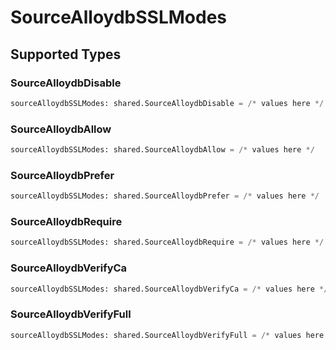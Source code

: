 # SourceAlloydbSSLModes


## Supported Types

### SourceAlloydbDisable

```python
sourceAlloydbSSLModes: shared.SourceAlloydbDisable = /* values here */
```

### SourceAlloydbAllow

```python
sourceAlloydbSSLModes: shared.SourceAlloydbAllow = /* values here */
```

### SourceAlloydbPrefer

```python
sourceAlloydbSSLModes: shared.SourceAlloydbPrefer = /* values here */
```

### SourceAlloydbRequire

```python
sourceAlloydbSSLModes: shared.SourceAlloydbRequire = /* values here */
```

### SourceAlloydbVerifyCa

```python
sourceAlloydbSSLModes: shared.SourceAlloydbVerifyCa = /* values here */
```

### SourceAlloydbVerifyFull

```python
sourceAlloydbSSLModes: shared.SourceAlloydbVerifyFull = /* values here */
```

